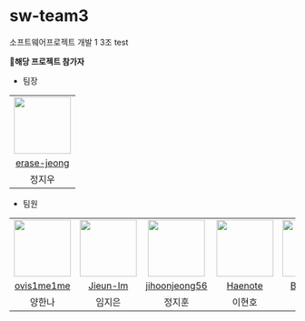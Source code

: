 # sw-team3
소프트웨어프로젝트 개발 1 3조 
test

**🧩해당 프로젝트 참가자**

- 팀장
<table>
  <tr>
    <td align="center"><a href="https://github.com/erase-jeong"><img src="https://avatars.githubusercontent.com/u/98355440?v=4" width="100px;" alt=""/>
  </tr>
    <tr>
    <td align="center"><a href="https://github.com/erase-jeong" title="Code">erase-jeong</a></td>
  </tr>
  <tr>
    <td align="center">정지우</td>
  </tr>
</table>
      
- 팀원
<table>
  <tr>
    <td align="center"><a href="https://github.com/ovis1me1me"><img src="https://avatars.githubusercontent.com/u/126409777?v=4" width="100px;" alt=""/>
    <td align="center"><a href="https://github.com/Jieun-Im"><img src="https://avatars.githubusercontent.com/u/126746083?v=4" width="100px;" alt=""/>
    <td align="center"><a href="https://github.com/jihoonjeong56"><img src="https://avatars.githubusercontent.com/u/100738560?v=4" width="100px;" alt=""/>
    <td align="center"><a href="https://github.com/Haenote"><img src="https://avatars.githubusercontent.com/u/84150789?v=4" width="100px;" alt=""/>
    <td align="center"><a href="https://github.com/Bigowl46"><img src="https://avatars.githubusercontent.com/u/162390012?v=4" width="100px;" alt=""/>
  </tr>
    <tr>
    <td align="center"><a href="https://github.com/ovis1me1me" title="Code">ovis1me1me</a></td>
    <td align="center"><a href="https://github.com/Jieun-Im" title="Code">Jieun-Im</a></td>
    <td align="center"><a href="https://github.com/jihoonjeong56" title="Code">jihoonjeong56</a></td>
    <td align="center"><a href="https://github.com/Haenote" title="Code">Haenote</a></td>
    <td align="center"><a href="https://github.com/Bigowl46" title="Code">Bigowl46</a></td>     
  </tr>
  <tr>
    <td align="center">양한나</td>
    <td align="center">임지은</td>
    <td align="center">정지훈</td>
    <td align="center">이현호</td>
    <td align="center">이재</td>
  </tr>
</table>
